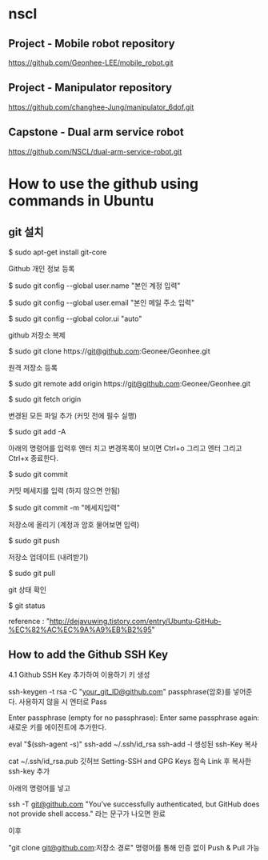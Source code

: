 # nscl

## Project - Mobile robot repository
https://github.com/Geonhee-LEE/mobile_robot.git

## Project - Manipulator repository
https://github.com/changhee-Jung/manipulator_6dof.git

## Capstone - Dual arm service robot
https://github.com/NSCL/dual-arm-service-robot.git




# How to use the github using commands in Ubuntu

## git 설치

$ sudo apt-get install git-core

Github 개인 정보 등록

$ sudo git config --global user.name "본인 계정 입력"

$ sudo git config --global user.email "본인 메일 주소 입력"

$ sudo git config --global color.ui "auto"

github 저장소 복제

$ sudo git clone https://git@github.com:Geonee/Geonhee.git

원격 저장소 등록

$ sudo git remote add origin https://git@github.com:Geonee/Geonhee.git

$ sudo git fetch origin

변경된 모든 파일 추가 (커밋 전에 필수 실행)

$ sudo git add -A

아래의 명령어를 입력후 엔터 치고 변경목록이 보이면 Ctrl+o 그리고 엔터 그리고 Ctrl+x 종료한다.

$ sudo git commit

커밋 메세지를 입력 (하지 않으면 안됨)

$ sudo git commit -m "메세지입력"

저장소에 올리기 (계정과 암호 물어보면 입력)

$ sudo git push

저장소 업데이트 (내려받기)

$ sudo git pull

git 상태 확인

$ git status

reference : "http://dejavuwing.tistory.com/entry/Ubuntu-GitHub-%EC%82%AC%EC%9A%A9%EB%B2%95"

## How to add the Github SSH Key

4.1 Github SSH Key 추가하여 이용하기
키 생성

ssh-keygen -t rsa -C "your_git_ID@github.com"
passphrase(암호)를 넣어준다. 사용하지 않을 시 엔터로 Pass

Enter passphrase (empty for no passphrase):
Enter same passphrase again:
새로운 키를 에이전트에 추가한다.

eval "$(ssh-agent -s)"
ssh-add ~/.ssh/id_rsa
ssh-add -l
생성된 ssh-Key 복사

cat ~/.ssh/id_rsa.pub
깃허브 Setting-SSH and GPG Keys 접속 Link 후 복사한 ssh-key 추가

아래의 명령어를 넣고

ssh -T git@github.com
"You've successfully authenticated, but GitHub does not provide shell access." 라는 문구가 나오면 완료

이후

"git clone git@github.com:저장소 경로"
명령어를 통해 인증 없이 Push & Pull 가능
